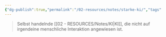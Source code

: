 ```yaml
---
{"dg-publish":true,"permalink":"/02-resources/notes/starke-ki/","tags":["ausbildung/gfn/ap1/vorbereitung","informatik/AI"],"noteIcon":"","updated":"2025-09-27T01:32:44.000+02:00"}
---
```


>Selbst handelnde [[02 - RESOURCES/Notes/KI\|KI]], die nicht auf
irgendeine menschliche Interaktion angewiesen ist.